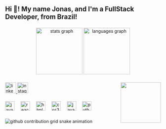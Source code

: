 <h2 align="left">Hi 👋! My name Jonas, and I'm a FullStack Developer, from Brazil!</h2>

###

<div align="center">
  <img src="https://github-readme-stats.vercel.app/api?username=jonasrmarques&hide_title=false&hide_rank=false&show_icons=true&include_all_commits=true&count_private=true&disable_animations=false&theme=dracula&locale=en&hide_border=false" height="150" alt="stats graph"  />
  <img src="https://github-readme-stats.vercel.app/api/top-langs?username=jonasrmarques&locale=en&hide_title=false&layout=compact&card_width=320&langs_count=5&theme=dracula&hide_border=false" height="150" alt="languages graph"  />
</div>

###

<img align="right" height="130" src="https://cdn.80.lv/api/upload/content/ca/5d2886fa5e240.gif"  />
<div align="left">
  <a href="https://www.linkedin.com/in/jonas-marques-b80554239/" target="_blank">
    <img src="https://img.shields.io/static/v1?message=LinkedIn&logo=linkedin&label=&color=0077B5&logoColor=white&labelColor=&style=for-the-badge" height="35" alt="linkedin logo"  />
    </a>
  <a href=jonasrmarquesww.instagram.com/xonas_rafael/" target="_blank">
    <img src="https://img.shields.io/static/v1?message=Instagram&logo=instagram&label=&color=E4405F&logoColor=white&labelColor=&style=for-the-badge" height="35" alt="instagram logo"  />
  </a>

###

<div align="left">
  <img src="https://cdn.jsdelivr.net/gh/devicons/devicon/icons/javascript/javascript-original.svg" height="30" alt="javascript logo"  />
  <img width="12" />
  <img src="https://cdn.jsdelivr.net/gh/devicons/devicon/icons/react/react-original.svg" height="30" alt="react logo"  />
  <img width="12" />
  <img src="https://cdn.jsdelivr.net/gh/devicons/devicon/icons/html5/html5-original.svg" height="30" alt="html5 logo"  />
  <img width="12" />
  <img src="https://cdn.jsdelivr.net/gh/devicons/devicon/icons/css3/css3-original.svg" height="30" alt="css3 logo"  />
  <img width="12" />
  <img src="https://cdn.jsdelivr.net/gh/devicons/devicon/icons/java/java-original.svg" height="30" alt="java logo"  />
  <img width="12" />
  <img src="https://cdn.jsdelivr.net/gh/devicons/devicon/icons/python/python-original.svg" height="30" alt="python logo" />
</div>

###
  
</div>

###
<picture align="center" >
  <source media="(prefers-color-scheme: dark)" srcset="https://raw.githubusercontent.com/jonasrmarques/jonasrmarques/output/github-contribution-grid-snake-dark.svg">
  <source media="(prefers-color-scheme: light)" srcset="https://raw.githubusercontent.com/jonasrmarques/jonasrmarques/output/github-contribution-grid-snake-dark.svg">
  <img align="center" alt="github contribution grid snake animation" src="https://raw.githubusercontent.com/jonasrmarques/jonasrmarques/outjonasrmarques-contribution-grid-snake.svg">
</picture>
<br clear="both">
